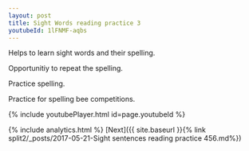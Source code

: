 ```yaml
---
layout: post
title: Sight Words reading practice 3
youtubeId: 1lFNMF-aqbs
---
```

 
 
Helps to learn sight words and their spelling.

Opportunitiy to repeat the spelling. 

Practice spelling. 
 
Practice for spelling bee competitions. 
 
{% include youtubePlayer.html id=page.youtubeId %}
 
 
{% include analytics.html %} 
[Next]({{ site.baseurl }}{% link  split2/_posts/2017-05-21-Sight sentences reading practice 456.md%})
 
